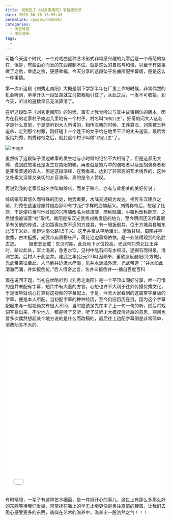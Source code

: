 ```yaml
---
title: 河南坠子《刘秀走南阳》字幕版分享
date: 2018-08-10 15:59:43
permalink: /pages/d0b50b/
categories:
  - 闲言碎语
  - 电影音乐
tags:
  - 
---
```


可能今天这个时代，一个对戏曲这种艺术形式非常感兴趣的九零后是一个奇葩的存在，但是，有些由心而发的东西抑制不住，就是这么的自然与和谐，以至于有些事做了之后，幸运之余，更感幸福。今天分享的这段坠子名曲所配字幕版，便是这么一件事情。

第一次听这段《刘秀走南阳》大概是刚下学那半年在厂里工作的时候，非常偶然的机会听到，单单开头一段坠胡就立马把我吸引住了，从此之后，一发不可收拾，到今天，听过的遍数早已无法算清了。

在听这段坠子《刘秀走南阳》的时候，事实上我曾听过与其中故事相仿的版本，因为在我的老家村子南边几里地有一个村子，村名叫“`好妮儿王`”，好奇的问大人这名字是什么意思，于是便听到大人所讲的，相传汉朝的时候，王莽篡汉，刘秀被王莽追杀，走到那个村旁，刚好碰上一个姓王的女子给在地里干活的丈夫送饭，最后舍饭给刘秀，刘秀称帝之后，就封这个村子叫做“`好妮儿王`”了。

![image](https://tvax3.sinaimg.cn/large/008k1Yt0ly1grnmuk6vbrj30cf0h0qhd.jpg)

虽然听了这段坠子里边故事的发生地与小时候的记忆不大相符了，但是这都无大碍，说到底故事还是发生在南阳的嘛，再者就是短片中的演唱者以及坠胡演奏者都是非常普通的农人，但是这段演绎，在我看来，达到了非常高的艺术境界的，这种又朴素又深厚又亲切的乡音演绎，真的是令人赞叹。

再说到我的老家县城名字叫做赊店，而关于赊店，亦有与此相关的美好传说：

赊店镇有着悠久而特殊的历史，地势重要，水陆交通极为发达。相传东汉建立之前，刘秀在这里赊账并借店家印有“刘记”字样的店旗起义。刘秀称帝后，想起了社旗，于是便将当时他赊账的兴隆店改名为赊旗店，简称赊店，小镇也改称赊旗，之后慢慢被谐音“社”取代。南阳是东汉光武帝刘秀发迹的地方，至今明间还流传着很多有关他的传说，比如距离社旗不远的方成县，有一眼扳倒井，位于方城县县城东北15千米处，南距许南公路1.5千米。这里井泉从平地涌出，清澈甘甜。周围井亭俊秀，古木挺拔，光武帝庙肃穆庄严，荷花池边垂柳依依。是一处值得观赏的名胜古迹。
　　据史志记载：东汉时期，此处地下水位较高，光武帝刘秀北征王莽时，路过此处，军士渴甚，急思水饮，见村中乱石间有水细溢，遂掘石而得泉，清洌甘美，后村人于此凿井。建武三年(公元27年)因邓奉、董欣造反赭阳(今方城)，光武帝亲征至此，人马到井边汲水疗渴，见井水满溢外流，光武帝道：”井水如此清澈而涌，井如扳倒矣。”后人借帝之言，名井曰扳倒井—-摘自百度百科

现在说回正题，当初在优酷听到《刘秀走南阳》是一个平顶山同好分享，唯一可惜的是并未配有字幕，短片中有大量的方言，心想也许不大利于往外传播优秀文化，于是很早就动心打算将这视频的字幕配上，于是，今天大家看到的这篇带字幕版的字幕，便是本人所配，当初配字幕的种种经历，至今仍旧历历在目，因为这个字幕配起来与一般视频又有很大不同，当时应该是先在本子上一句一句的听，然后将戏词写将出来，不少地方，都是听了又听，听了又听才大概摸清背后的意思，期间也曾多次偶然想起某个地方说的是什么而改稿的，最后往上边配字幕倒是非常简单，消费功夫不大的。

<iframe src="//player.bilibili.com/player.html?aid=973692154&bvid=BV1b44y1B7KV&cid=356522115&page=1" scrolling="no" border="0" style="border:0;width:100%;height:auto;min-height:500px;"  frameborder="no" framespacing="0" allowfullscreen="true"> </iframe>

有时候想，一辈子有这种艺术细菌，是一件挺开心的事儿，这世上有那么多那么好的东西等待我们发掘，常常挂在嘴上的学无止境更像是勇往直前的鞭策，让我们去用心感受更多的东西，徜徉在艺术的滋养中，滋养出一股浩然之气！！！
